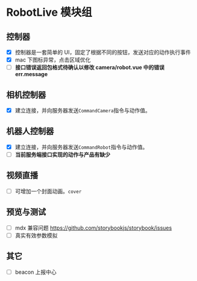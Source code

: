 # RobotLive 模块组

## 控制器

-   [x] 控制器是一套简单的 UI，固定了根据不同的按钮，发送对应的动作执行事件
-   [x] mac 下图标异常，点击区域优化
-   [ ] **接口错误返回包格式待确认以修改 camera/robot.vue 中的错误 err.message**

## 相机控制器

-   [x] 建立连接，并向服务器发送`CommandCamera`指令与动作值。

## 机器人控制器

-   [x] 建立连接，并向服务器发送`CommandRobot`指令与动作值。
-   [ ] **当前服务端接口实现的动作与产品有缺少**

## 视频直播

-   [ ] 可增加一个封面动画。`cover`

## 预览与测试

-   [ ] mdx 兼容问题 https://github.com/storybookjs/storybook/issues
-   [ ] 真实有效参数模拟

## 其它

-   [ ] beacon 上报中心
